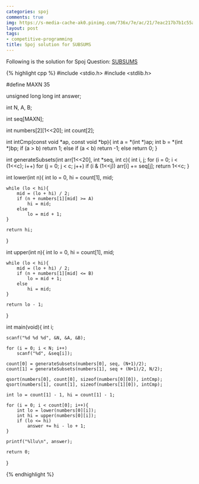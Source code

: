 ```yaml
---
categories: spoj
comments: true
img: https://s-media-cache-ak0.pinimg.com/736x/7e/ac/21/7eac217b7b1c55ab7fd56758e4e181be.jpg
layout: post
tags:
- competitive-programming
title: Spoj solution for SUBSUMS
---
```


Following is the solution for Spoj Question: [SUBSUMS](http://www.spoj.com/problems/SUBSUMS/)

{% highlight cpp %}
#include <stdio.h>
#include <stdlib.h>

#define MAXN 35

unsigned long long int answer;

int N, A, B;

int seq[MAXN];

int numbers[2][1<<20];
int count[2];

int intCmp(const void *ap, const void *bp){
	int a = *(int *)ap;
	int b = *(int *)bp;
	if (a > b) return 1;
	else if (a < b) return -1;
	else return 0;
}

int generateSubsets(int arr[1<<20], int *seq, int c){
	int i, j;
	for (i = 0; i < (1<<c); i++)
		for (j = 0; j < c; j++)
			if (i & (1<<j))
				arr[i] += seq[j];
	return 1<<c;
}

int lower(int n){
	int lo = 0, hi = count[1], mid;

	while (lo < hi){
		mid = (lo + hi) / 2;
		if (n + numbers[1][mid] >= A)
			hi = mid;
		else
			lo = mid + 1;
	}

	return hi;
}

int upper(int n){
	int lo = 0, hi = count[1], mid;

	while (lo < hi){
		mid = (lo + hi) / 2;
		if (n + numbers[1][mid] <= B)
			lo = mid + 1;
		else
			hi = mid;
	}

	return lo - 1;
}

int main(void){
	int i;

	scanf("%d %d %d", &N, &A, &B);

	for (i = 0; i < N; i++)
		scanf("%d", &seq[i]);

	count[0] = generateSubsets(numbers[0], seq, (N+1)/2);
	count[1] = generateSubsets(numbers[1], seq + (N+1)/2, N/2);

	qsort(numbers[0], count[0], sizeof(numbers[0][0]), intCmp);
	qsort(numbers[1], count[1], sizeof(numbers[1][0]), intCmp);

	int lo = count[1] - 1, hi = count[1] - 1;

	for (i = 0; i < count[0]; i++){
		int lo = lower(numbers[0][i]);
		int hi = upper(numbers[0][i]);
		if (lo <= hi)
			answer += hi - lo + 1;
	}

	printf("%llu\n", answer);

	return 0;
}

{% endhighlight %}